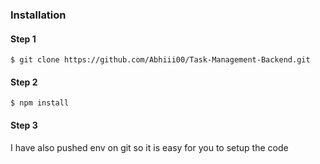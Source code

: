### Installation

#### Step 1

```
$ git clone https://github.com/Abhiii00/Task-Management-Backend.git
```

#### Step 2

```
$ npm install
```

#### Step 3

I have also pushed env on git so it is easy for you to setup the code